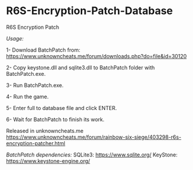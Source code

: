 # R6S-Encryption-Patch-Database
R6S Encryption Patch


*Usage:*

1- Download BatchPatch from:
     https://www.unknowncheats.me/forum/downloads.php?do=file&id=30120

2- Copy keystone.dll and sqlite3.dll to BatchPatch folder with BatchPatch.exe.

3- Run BatchPatch.exe.

4- Run the game.

5- Enter full to database file and click ENTER.

6- Wait for BatchPatch to finish its work.


Released in unknowncheats.me
https://www.unknowncheats.me/forum/rainbow-six-siege/403298-r6s-encryption-patcher.html


*BatchPatch dependencies:*
SQLite3: https://www.sqlite.org/
KeyStone: https://www.keystone-engine.org/
